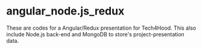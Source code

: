 # angular_node.js_redux
These are codes for a Angular/Redux presentation for Tech4Hood. This also include Node.js back-end and MongoDB to store's project-presentation data.
